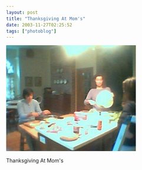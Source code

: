 ```yaml
---
layout: post
title: "Thanksgiving At Mom's"
date: 2003-11-27T02:25:52
tags: ["photoblog"]
---
```


![Thanksgiving At Mom's][1]

Thanksgiving At Mom's

   [1]: /2003/11/27/5358146818_0.jpg



